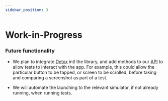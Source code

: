 ```yaml
---
sidebar_position: 3
---
```


# Work-in-Progress

### Future functionality

 - We plan to integrate [Detox](https://wix.github.io/Detox/) intl the library, and add methods to our [API](/docs/api/methods) to allow tests to interact with the app. For example, this could allow the particular button to be tapped, or screen to be scrolled, before taking and comparing a screenshot as part of a test.

 - We will automate the launching to the relevant simulator, if not already running, when running tests.
